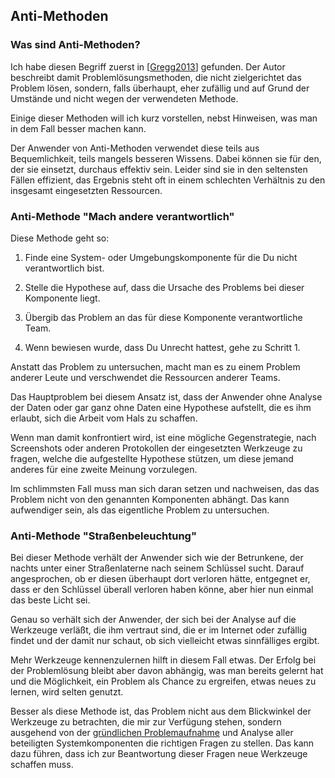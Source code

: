 
## Anti-Methoden

### Was sind Anti-Methoden?

Ich habe diesen Begriff zuerst in [[Gregg2013](#bib-gregg2013)] gefunden.
Der Autor beschreibt damit Problemlösungsmethoden, die nicht zielgerichtet das
Problem lösen, sondern, falls überhaupt, eher zufällig und auf Grund der
Umstände und nicht wegen der verwendeten Methode.

Einige dieser Methoden will ich kurz vorstellen, nebst Hinweisen, was man in dem
Fall besser machen kann.

Der Anwender von Anti-Methoden verwendet diese teils aus Bequemlichkeit, teils
mangels besseren Wissens.
Dabei können sie für den, der sie einsetzt, durchaus effektiv sein.
Leider sind sie in den seltensten Fällen effizient, das Ergebnis steht oft in
einem schlechten Verhältnis zu den insgesamt eingesetzten Ressourcen.

### Anti-Methode "Mach andere verantwortlich"

Diese Methode geht so:

1.  Finde eine System- oder Umgebungskomponente für die Du nicht
    verantwortlich bist.

2.  Stelle die Hypothese auf, dass die Ursache des Problems bei dieser
    Komponente liegt.

3.  Übergib das Problem an das für diese Komponente verantwortliche Team.

4.  Wenn bewiesen wurde, dass Du Unrecht hattest, gehe zu Schritt 1.

Anstatt das Problem zu untersuchen, macht man es zu einem Problem anderer
Leute und verschwendet die Ressourcen anderer Teams.

Das Hauptproblem bei diesem Ansatz ist, dass der Anwender ohne Analyse der
Daten oder gar ganz ohne Daten eine Hypothese aufstellt, die es ihm erlaubt,
sich die Arbeit vom Hals zu schaffen.

Wenn man damit konfrontiert wird, ist eine mögliche Gegenstrategie, nach
Screenshots oder anderen Protokollen der eingesetzten Werkzeuge zu fragen,
welche die aufgestellte Hypothese stützen, um diese jemand anderes für eine
zweite Meinung vorzulegen.

Im schlimmsten Fall muss man sich daran setzen und nachweisen, das das Problem
nicht von den genannten Komponenten abhängt.
Das kann aufwendiger sein, als das eigentliche Problem zu untersuchen.

### Anti-Methode "Straßenbeleuchtung"

Bei dieser Methode verhält der Anwender sich wie der Betrunkene, der nachts
unter einer Straßenlaterne nach seinem Schlüssel sucht.
Darauf angesprochen, ob er diesen überhaupt dort verloren hätte, entgegnet er,
dass er den Schlüssel überall verloren haben könne, aber hier nun einmal das
beste Licht sei.

Genau so verhält sich der Anwender, der sich bei der Analyse auf die Werkzeuge
verläßt, die ihm vertraut sind, die er im Internet oder zufällig findet und
der damit nur schaut, ob sich vielleicht etwas sinnfälliges ergibt.

Mehr Werkzeuge kennenzulernen hilft in diesem Fall etwas.
Der Erfolg bei der Problemlösung bleibt aber davon abhängig, was man bereits
gelernt hat und die Möglichkeit, ein Problem als Chance zu ergreifen, etwas
neues zu lernen, wird selten genutzt.

Besser als diese Methode ist, das Problem nicht aus dem Blickwinkel der
Werkzeuge zu betrachten, die mir zur Verfügung stehen, sondern ausgehend von
der [gründlichen Problemaufnahme](#sec-02-problemaufnahme) und Analyse aller
beteiligten Systemkomponenten die richtigen Fragen zu stellen.
Das kann dazu führen, dass ich zur Beantwortung dieser Fragen neue Werkzeuge
schaffen muss.

